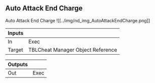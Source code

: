 ## Auto Attack End Charge
Auto Attack End Charge
![[../img/nd_img_AutoAttackEndCharge.png]]

|Inputs||
|--|--|
| In | Exec |
| Target | TBLCheat Manager Object Reference |

|Outputs||
|--|--|
| Out | Exec |
